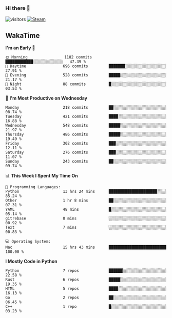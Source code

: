 ### Hi there 👋

![visitors](https://visitor-badge.glitch.me/badge?page_id=zhourunlai)
[![Steam](https://img.shields.io/badge/dynamic/json?url=https%3A%2F%2Fapi.swo.moe%2Fstats%2Fsteamgames%2F76561198285156854&query=count&color=0b1a37&label=Steam&labelColor=134375&logo=steam&suffix=+games&cacheSeconds=3600)](http://steamcommunity.com/profiles/76561198285156854)

## WakaTime
<!--START_SECTION:waka-->
**I'm an Early 🐤** 

```text
🌞 Morning                1182 commits        ████████████░░░░░░░░░░░░░   47.39 % 
🌆 Daytime                696 commits         ███████░░░░░░░░░░░░░░░░░░   27.91 % 
🌃 Evening                528 commits         █████░░░░░░░░░░░░░░░░░░░░   21.17 % 
🌙 Night                  88 commits          █░░░░░░░░░░░░░░░░░░░░░░░░   03.53 % 
```
📅 **I'm Most Productive on Wednesday** 

```text
Monday                   218 commits         ██░░░░░░░░░░░░░░░░░░░░░░░   08.74 % 
Tuesday                  421 commits         ████░░░░░░░░░░░░░░░░░░░░░   16.88 % 
Wednesday                548 commits         █████░░░░░░░░░░░░░░░░░░░░   21.97 % 
Thursday                 486 commits         █████░░░░░░░░░░░░░░░░░░░░   19.49 % 
Friday                   302 commits         ███░░░░░░░░░░░░░░░░░░░░░░   12.11 % 
Saturday                 276 commits         ███░░░░░░░░░░░░░░░░░░░░░░   11.07 % 
Sunday                   243 commits         ██░░░░░░░░░░░░░░░░░░░░░░░   09.74 % 
```


📊 **This Week I Spent My Time On** 

```text
💬 Programming Languages: 
Python                   13 hrs 24 mins      █████████████████████░░░░   85.24 % 
Other                    1 hr 8 mins         ██░░░░░░░░░░░░░░░░░░░░░░░   07.31 % 
YAML                     48 mins             █░░░░░░░░░░░░░░░░░░░░░░░░   05.14 % 
gitrebase                8 mins              ░░░░░░░░░░░░░░░░░░░░░░░░░   00.92 % 
Text                     7 mins              ░░░░░░░░░░░░░░░░░░░░░░░░░   00.83 % 

💻 Operating System: 
Mac                      15 hrs 43 mins      █████████████████████████   100.00 % 
```

**I Mostly Code in Python** 

```text
Python                   7 repos             ██████░░░░░░░░░░░░░░░░░░░   22.58 % 
Rust                     6 repos             █████░░░░░░░░░░░░░░░░░░░░   19.35 % 
HTML                     5 repos             ████░░░░░░░░░░░░░░░░░░░░░   16.13 % 
Go                       2 repos             ██░░░░░░░░░░░░░░░░░░░░░░░   06.45 % 
C++                      1 repo              █░░░░░░░░░░░░░░░░░░░░░░░░   03.23 % 
```




<!--END_SECTION:waka-->
